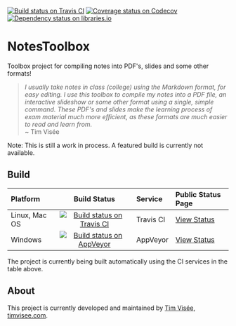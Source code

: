 [![Build status on Travis CI](https://img.shields.io/travis/timvisee/NotesToolbox.svg)](https://travis-ci.org/timvisee/NotesToolbox)
[![Coverage status on Codecov](https://codecov.io/gh/timvisee/NotesToolbox/branch/master/graph/badge.svg)](https://codecov.io/gh/timvisee/NotesToolbox)
[![Dependency status on libraries.io](https://img.shields.io/librariesio/github/timvisee/NotesToolbox.svg)](https://libraries.io/github/timvisee/NotesToolbox)

# NotesToolbox
Toolbox project for compiling notes into PDF's, slides and some other formats!

> _I usually take notes in class (college) using the Markdown format, for easy editing.
  I use this toolbox to compile my notes into a PDF file, an interactive slideshow or some other format using a
  single, simple command. These PDF's and slides make the learning process of exam material much more efficient, as
  these formats are much easier to read and learn from._  
  ~ Tim Visée

Note: This is still a work in process. A featured build is currently not available.

## Build
|Platform|Build Status|Service|Public Status Page|
|:---|:---:|:---|:---|
|Linux, Mac OS|[![Build status on Travis CI](https://img.shields.io/travis/timvisee/NotesToolbox.svg)](https://travis-ci.org/timvisee/NotesToolbox)|Travis CI|[View Status](https://travis-ci.org/timvisee/NotesToolbox)|
|Windows|[![Build status on AppVeyor](https://img.shields.io/appveyor/ci/timvisee/NotesToolbox.svg)](https://ci.appveyor.com/project/timvisee/notestoolbox)|AppVeyor|[View Status](https://ci.appveyor.com/project/timvisee/notestoolbox)|
The project is currently being built automatically using the CI services in the table above.

## About
This project is currently developed and maintained by [Tim Visée](https://github.com/timvisee/), [timvisee.com](https://timvisee.com/).
